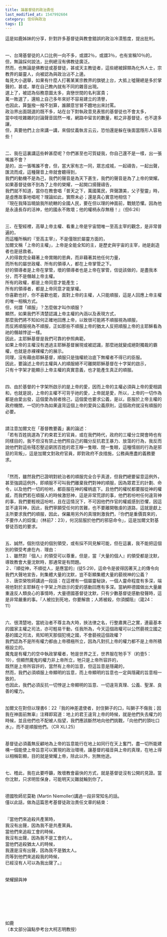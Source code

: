 ```yaml
---
title: 論基督徒的政治責任
last_modified_at: 1547992604
category: 信仰與政治
tags: []
---
```


這是如鹿姊妹的分享，針對許多基督徒與教會錯誤的政治冷漠態度，提出批判。<br><!--more--><br><br>一、台灣基督徒的人口比例一向不多，或謂2％，或謂3％，也有宣稱10％的，但，無論採何說法，比例總沒有佛教徒廣泛。<br>然而，也無論是佛教徒或基督徒，甚或天主教徒者，這些總被歸類為化外人士，宗教界的屬靈人，向被認為與政治沾不上邊。<br>每見大小選舉，如果有什麼人打著某某宗教界的旗號上台，大抵上噓聲總是多於掌聲的，甚或，單在自己教內就有不同的雜音出現。<br>選上了，被認為俗務意圖太多，貪戀世間的名利富貴；<br>萬一敗選了，還賠上自己多年來好不容易建立的清譽，<br>也因此，算盤撥一撥不划算，誰願意甘冒不韙地出來討罵。<br>政治界出面競選的既不多，站在台下對執政意見表態的基督徒也不會太多，<br>當中吱吱雜雜的討論聲音固然一堆，網路中留言的數量，較之非基督徒，也不遑多讓，<br>但，真要他們上台來講一講，來個仗義執言云云，恐怕還是躲在後面當隱形人容易些！<br><br><br>二、我在這裏講這些幹甚麼呢？你們甚至也可質疑我，你自己還不是一樣，出一張嘴誰不會？<br>是的，出一張嘴誰不會，但，當大家有志一同，眾志成城，一起禱告，一起出聲，匯流而成，這種聲音上帝就會聽得到，<br>我們的動機不是為己，我們的聲音是為天下蒼生，我們的聲音是為了上帝的榮耀。<br>如果基督徒做不到為了上帝的榮耀，一起開口揚聲禱告，<br>我們就不知道，當你在教會唱「普天之下，萬國萬民，齊聲讚美，父子聖靈」時，是虛應故事地唱呢？理論如此，實際未必；還是真心實意地相信？<br>『現在我降旨曉諭我所統轄的全國人民，要在但以理的神面前，戰兢恐懼。因為他是永遠長存的活神，他的國永不敗壞；他的權柄永存無極！』（但6:26）<br><br><br>三、在聖經裡，高舉上帝主權、看重上帝是宇宙間唯一至高主宰的觀念，是非常普遍的，<br>而這種所稱的『至高主宰』，不是僅限於屬靈方面的，<br>加爾文稱「上帝的主權」，上帝是全能全知的主，是歷史與宇宙的主宰，祂是創造者也是拯救者。<br>人的得救完全藉著上帝賞賜的恩典，而非藉著其他任何力量，<br>而所有的屬世政權、所有的領導人，都在上帝掌管之下。<br>好的領導者是上帝在掌管，壞的領導者也是上帝在掌管，信徒該做的，是盡我本分，而不是僭越上帝主權。<br>所有的政權，都是上帝同意才能產生；<br>所有的領導者，都是上帝同意才能掌權。<br>你喜歡也好，你不喜歡也罷，面對上帝的主權，人只能順服，這是人回應上帝主權的唯一相稱方式。<br>但，何謂「順服」？怎麼做才叫作順服？<br>顯然，如果我們不清楚認識上帝主權的內涵以及表現方式，<br>那麼我們將不知如何正確地回應上帝，以致很可能將不順服視為順服，<br>而反將順服視為不順服，正如那些不順服上帝的猶太人反把順服上帝的主耶穌看為祂的僭越悖逆一樣。<br>因此，主耶穌基督是我們可靠的參照典範，<br>如果上帝的主權沒有透過主耶穌基督展現或被認識，那麼祂就變成絕對獨裁的霸權，也就是赤裸裸權力的展示。<br>同理，沒有藉由耶穌基督，順服只是強權統治底下無權者不得已的臣服。<br>因此，要論述上帝的主權與人的順服絕不可離開耶穌基督在十字架的啟示，<br>只有十字架才能顯示上帝主權的真實意義，也才能產生真正的順服。　<br><br><br>四、由於基督的十字架所啟示的是上帝的愛，因而上帝的主權必須與上帝的愛相調和，也就是說，上帝的主權不可背乎祂的愛，上帝就是愛，所以，上帝的一切作為都是由愛出發，這個愛為弱者捨己，這個愛也要求公義，是以，臣服於上帝主權的政府機關，一切的作為如果違背這個上帝的愛與公義原則，這個政府就沒有順服的必要。<br><br><br>請注意加爾文在「基督教要義」裏的論述：<br>「若有百姓挑選為了約束君王的官員，或在我們時代，政府的三權分立開會時也有同樣目的，我不但沒有禁止他們照自己的職分反抗君王暴力、放蕩的行為，我反而說他們對這些殘忍壓迫窮困百姓的君王睜一隻眼、閉一隻眼，這種懦弱的行為是邪惡的背叛」，這是加爾文對政府官員，即對政府不良措施，公務員應盡的義務要求。<br><br><br>「然而，雖然我們已證明對統治者的順服完全合乎真道，但我們總要留意這例外，甚至強調這例外，即順服不可叫我們離棄我們對神的順服，因為眾君王的計劃、命令，以及他們一切的吩咐，都臣服在神的權柄底下。且他們的權杖都要服從神的權威，而我們若在順服人的時候激怒神，這是非常荒謬的事，他們若吩咐任何違背神的事，我們要輕視這吩咐，且在這情況下，不可因他們作官的權威感到恐懼，因這並不違背神，因此，我們寧願受任何的苦難，也不要離開敬虔的道路，這就是獻上主所要求我們的順服，因此，保羅用另外的真理刺激我們，『你們是重價買來的，不要作人的奴僕』（林前7：23），何況屈服於他們的邪惡命令」，這是加爾文對基督徒百姓的要求。<br><br><br>五、誠然，個別信徒的個別領受，或有採不同見解可能，但在這裏，我不能把這個別的領受考慮在內．理由：<br>１、雖然對『個人』的領受可以尊重，但是，當『大量的個人』的領受都是沈默，導致教會大量沈默時，那通常是有問題。<br>２、『順從神，不順從人，是應當的』(徒5:29)，這命令是彼得因著天上的傳令向我們大聲地宣告，則集體大量的沈默，豈不彰顯集體大量的藐視神的公義？<br>３、唐崇榮牧師講過一段話：在這裡有一個屬靈秘訣，一個人靈命程度有多深，端視他對於主耶穌在十字架上所啟示的愛的感動回應有多深。當納粹德國做出大量嚴重違反人類良心的事情時，大量德國基督徒沈默，只有少數基督徒感動發聲時，這是非常嚴重的事。『人被拉到死地，你要解救；人將被殺，你須攔阻』（箴24：11）<br><br><br>六、很清楚地，當統治者不尊主為大時，挾法律之名，行整肅異己之實，連最基本的國家主權之司法，亦可輕易干動，任我所為，今天這個政權可以公然藐視立國之基的國之司法，焉知明天那個犯境之國，不會藐視這個政權？<br>我們認為不是所有權力都由上帝積極所立，因為凡對抗上帝的權力都不是上帝所積極設立的。<br>魔鬼是有權力的空中執政掌權者，牠是世界之王，世界服在牠手下（約壹5：19），但顯然魔鬼的權力非上帝所立，牠只是上帝所容許的，<br>既然是上帝所容許的，當然有上帝的旨意，但這旨意是隱藏的，<br>然而，我們必須順服上帝顯明的旨意，而上帝顯明的旨意也一定與隱藏的旨意相一致的，<br>也因此，我們必須反抗一切悖逆上帝顯明的旨意、一切違背真理、公義、聖潔、良善的權力。<br><br><br>加爾文在對但以理書6：22『我的神差遣使者，封住獅子的口，叫獅子不傷我；因我在神面前無辜』注釋即寫道：地上的君王違背上帝的時候，就是他們失去權力的時候，並且他們也不配被人指望，我們應該斷然地向他們挑戰，「向他們的頭吐口水」，而不是順服他們。（CR XLI.25）<br><br><br>基督徒必須義無反顧地為上帝的旨意能行在地上如同行在天上奮鬥，盡一切所能建構一個能使上帝旨意可以實現的政治環境，讓基督的福音與上帝的真理，在地上得以相稱彰顯，目的就是榮耀上帝，除此以外，別無他途。<br><br><br>七、稽此，我在此要呼籲，敗壞教會最快的方式，就是基督徒沒有公開的見證。當你沈默，只求明哲保身，可能明天災難就輪到你了。<br><br><br>德國牧師尼莫勒 (Martin Niemoller)講過一段非常知名的話。<br>僅以此話，做為這篇思考基督徒政治責任文章的結束：<br><br><br>『當他們來追殺共產黨時，<br>我沒有出聲，因為我不是共產黨員。<br>當他們來追殺工會的時候，<br>我沒有出聲，因為我不是工會的人。<br>當他們追殺猶太人的時候，<br>我還是沒有出聲，因為我不是猶太人。<br>而等到他們來追殺我的時候，<br>已經沒有人可以為我出聲了。』<br><br><br>榮耀歸與神<br><br><br><br><br><br><br><br>如鹿<br>（本文部分論點參考台大柯志明教授）<br>
